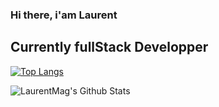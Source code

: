 ### Hi there, i'am Laurent
## Currently fullStack Developper



<!--
**LaurentMag/LaurentMag** is a ✨ _special_ ✨ repository because its `README.md` (this file) appears on your GitHub profile.

Here are some ideas to get you started:

- 🔭 I’m currently working on ...
- 🌱 I’m currently learning ...
- 👯 I’m looking to collaborate on ...
- 🤔 I’m looking for help with ...
- 💬 Ask me about ...
- 📫 How to reach me: ...
- 😄 Pronouns: ...
- ⚡ Fun fact: ...
-->

[![Top Langs](https://github-readme-stats.vercel.app/api/top-langs/?username=LaurentMag&layout=compact&theme=swift)](https://github.com/LaurentMag)

![LaurentMag's Github Stats](https://github-readme-stats.vercel.app/api?username=LaurentMag&show_icons=true&theme=swift)
